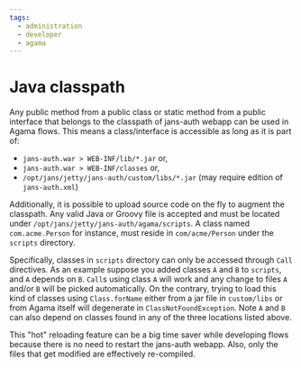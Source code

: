 ```yaml
---
tags:
  - administration
  - developer
  - agama
---
```


# Java classpath

Any public method from a public class or static method from a public interface that belongs to the classpath of jans-auth webapp can be used in Agama flows. This means a class/interface is accessible as long as it is part of:

- `jans-auth.war > WEB-INF/lib/*.jar` or,
- `jans-auth.war > WEB-INF/classes` or,
- `/opt/jans/jetty/jans-auth/custom/libs/*.jar` (may require edition of `jans-auth.xml`)   

Additionally, it is possible to upload source code on the fly to augment the classpath. Any valid Java or Groovy file is accepted and must be located under `/opt/jans/jetty/jans-auth/agama/scripts`. A class named `com.acme.Person` for instance, must reside in `com/acme/Person` under the `scripts` directory.

Specifically, classes in `scripts` directory can only be accessed through `Call` directives. As an example suppose you added classes `A` and `B` to `scripts`, and `A` depends on `B`. `Call`s using class `A` will work and any change to files `A` and/or `B` will be picked automatically. On the contrary, trying to load this kind of classes using `Class.forName` either from a jar file in `custom/libs` or from Agama itself will degenerate in `ClassNotFoundException`. Note `A` and `B` can also depend on classes found in any of the three locations listed above.

This "hot" reloading feature can be a big time saver while developing flows because there is no need to restart the jans-auth webapp. Also, only the files that get modified are effectively re-compiled.
